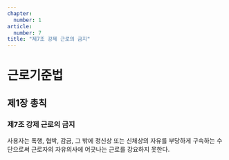 ```yaml
---
chapter:
  number: 1
article:
  number: 7
title: "제7조 강제 근로의 금지"
---
```

# 근로기준법

## 제1장 총칙

### 제7조 강제 근로의 금지

사용자는 폭행, 협박, 감금, 그 밖에 정신상 또는 신체상의 자유를 부당하게 구속하는 수단으로써 근로자의 자유의사에 어긋나는 근로를 강요하지 못한다.
